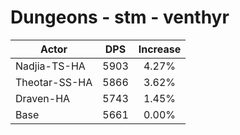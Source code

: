 # Dungeons - stm - venthyr
| Actor | DPS | Increase |
|---|:---:|:---:|
|Nadjia-TS-HA|5903|4.27%|
|Theotar-SS-HA|5866|3.62%|
|Draven-HA|5743|1.45%|
|Base|5661|0.00%|
